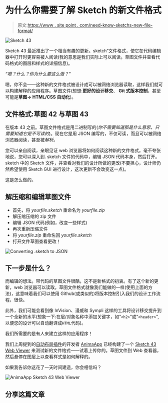 # 为什么你需要了解 Sketch 的新文件格式

> 原文:[https://www . site point . com/need-know-sketchs-new-file-format/](https://www.sitepoint.com/need-know-sketchs-new-file-format/)

![Sketch 43](../Images/c55bcc1e74573b4075a2c377e57af004.png)

Sketch 43 最近推出了一个相当有趣的更新。sketch”文件格式，使它在代码编辑器中打开时更容易被人阅读(我的意思是我们实际上可以阅读。草图文件并查看代码格式的图层和样式的详细信息)。

*“嗯？什么？你为什么要这么做？”*

嗯，你不会——这种新的文件格式被设计成可以被网络浏览器读取，这样我们就可以构建解释的应用程序。草图文件(想想:**更好的设计移交**、 **Git 式版本控制**，甚至可能是**草图→ HTML/CSS 自动化**)。

## 文件格式:草图 42 与草图 43

在版本 43 之前。草图文件格式是用二进制写的(*你不需要知道那是什么意思，只需要知道它是不可读的*)。现在它是用 JSON 编写的，不仅可读，而且可以被网络浏览器阅读，甚至被*解析*。

您可以亲自阅读，亲眼见证 web 浏览器将如何阅读这种新的文件格式。毫不夸张地说，您可以深入到. sketch 文件的代码中，编辑 JSON 代码本身，然后打开。sketch 中的 Sketch 文件，并查看对我们的设计所做的更改(不要担心，设计师仍然希望使用 Sketch GUI 进行设计，这次更新不会改变这一点)。

这是怎么做的。

## 解压缩和编辑草图文件

*   首先，将 *yourfile.sketch* 重命名为 *yourfile.zip*
*   解压缩压缩的 zip 文件
*   编辑 JSON 代码(例如，改变一些样式)
*   再次重新压缩文件
*   将 *yourfile.zip* 重命名回 *yourfile.sketch*
*   打开文件草图查看更改！

![Converting .sketch to JSON](../Images/2fb2322d2cc1b24c779fc6f3c1bfc029.png)

## 下一步是什么？

而编辑的想法。带代码的草图文件很酷，这不是新格式的初衷。有了这个新的更新，web 浏览器可以读取。草图文件格式就像我们能做的一样(使用上面的方法)，这意味着我们可以使用 Github(或类似的)将版本控制引入我们的设计工作流程，很快。

此外，我们可能会看到像 InVision、漫威和 Sympli 这样的工具将设计移交提升到一个全新的水平(想象一下:在层/对象名称中添加关键字，如“`<h2>`”或“`<header>`”,以便您的设计可以自动翻译成`HTML`代码)。

我们所需要的是有人来建立这样的应用程序！

我们上周提到的[自动布局插件](https://www.sitepoint.com/responsive-design-in-sketch-its-finally-here/)的开发者 [AnimaApp](https://www.animaapp.com/) 已经构建了一个 [Sketch 43 Web Viewer](https://github.com/AnimaApp/sketch-web-viewer) 来测试新的文件格式——试着上传你的。草图文件到 Web 查看器，然后悬停在图层上以查看样式是如何解释的。

如果我告诉你这花了一天时间建造，你会相信吗？

![AnimaApp Sketch 43 Web Viewer](../Images/ccf7a9e0f1429515d0300bf956073ff2.png)

## 分享这篇文章